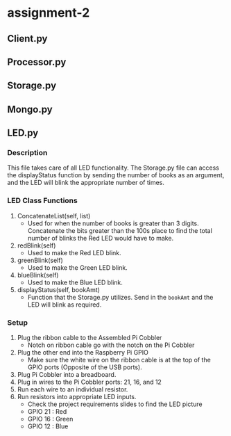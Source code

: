 # assignment-2

## Client.py

## Processor.py

## Storage.py

## Mongo.py

## LED.py
### Description
This file takes care of all LED functionality. The Storage.py file can access the displayStatus function by sending the number of books as an argument, and the LED will blink the appropriate number of times.

### LED Class Functions
1. ConcatenateList(self, list)
    * Used for when the number of books is greater than 3 digits. Concatenate the bits greater than the 100s place to find the total number of blinks the Red LED would have to make.
2. redBlink(self)
    * Used to make the Red LED blink.
3. greenBlink(self)
    * Used to make the Green LED blink.
4. blueBlink(self)
    * Used to make the Blue LED blink.
5. displayStatus(self, bookAmt)
    * Function that the Storage.py utilizes. Send in the `bookAmt` and the LED will blink as required.

### Setup
1. Plug the ribbon cable to the Assembled Pi Cobbler
    * Notch on ribbon cable go with the notch on the Pi Cobbler
2. Plug the other end into the Raspberry Pi GPIO
    * Make sure the white wire on the ribbon cable is at the top of the GPIO ports (Opposite of the USB ports).
3. Plug Pi Cobbler into a breadboard.
4. Plug in wires to the Pi Cobbler ports: 21, 16, and 12
5. Run each wire to an individual resistor.
6. Run resistors into appropriate LED inputs.
    * Check the project requirements slides to find the LED picture
    * GPIO 21 : Red
    * GPIO 16 : Green
    * GPIO 12 : Blue
